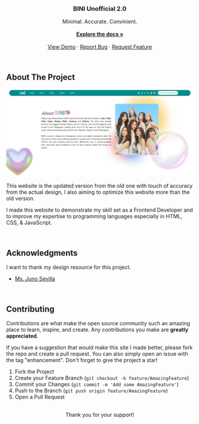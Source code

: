 <!-- PROJECT LOGO -->
<br />
<div align="center">

  <h3 align="center">BINI Unofficial 2.0</h3>

  <p align="center">
    Minimal. Accurate. Convinient. 
    <br /><br />
    <a href="https://github.com/thanyeal/BINI"><strong>Explore the docs »</strong></a>
    <br />
    <br />
    <a href="https://bini-unofficial.onrender.com/">View Demo</a>
    ·
    <a href="https://linkedin.com/in/thanyeal">Report Bug</a>
    ·
    <a href="https://linkedin.com/in/thanyeal">Request Feature</a>
  </p>
</div>

<br />

<!-- ABOUT THE PROJECT  -->
## About The Project

[![Product Name Screen Shot][product-screenshot]](https://bini-unofficial.onrender.com/)

This website is the updated version from the old one with touch of accuracy from the actual design, I also aiming to optimize this website more than the old version.

I made this website to demonstrate my skill set as a Frontend Developer and to improve my expertise to programming languages especially in HTML, CSS, & JavaScript.


<br />

<!-- ACKNOWLEDGMENTS -->
## Acknowledgments

I want to thank my design resource for this project.

* [Ms. Juno Sevilla](https://www.behance.net/junosevilla)



<br />

<!-- CONTRIBUTING -->
## Contributing

Contributions are what make the open source community such an amazing place to learn, inspire, and create. Any contributions you make are **greatly appreciated**.

If you have a suggestion that would make this site I made better, please fork the repo and create a pull request. You can also simply open an issue with the tag "enhancement".
Don't forget to give the project a star!

1. Fork the Project
2. Create your Feature Branch (`git checkout -b feature/AmazingFeature`)
3. Commit your Changes (`git commit -m 'Add some AmazingFeature'`)
4. Push to the Branch (`git push origin feature/AmazingFeature`)
5. Open a Pull Request


<div align="center">
<br />
Thank you for your support! 
</div>



<!-- MARKDOWN LINKS & IMAGES -->
<!-- https://www.markdownguide.org/basic-syntax/#reference-style-links -->
[linkedin-url]: https://linkedin.com/in/thanyeal
[product-screenshot]: ./assets/images/cabinets/ss.jpeg
